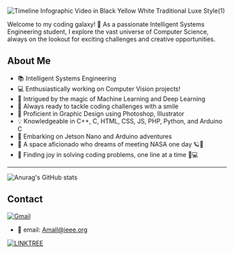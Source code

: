 ![Timeline Infographic Video in Black Yellow White Traditional Luxe Style(1)](https://github.com/Amal-Emad/Amal-Emad/assets/110675604/358d2de7-c391-4dc0-bed4-8f5484859366)

Welcome to my coding galaxy! 🚀 As a passionate Intelligent Systems Engineering student, I explore the vast universe of Computer Science, always on the lookout for exciting challenges and creative opportunities.

## About Me

- 📚 Intelligent Systems Engineering
- 💻 Enthusiastically working on Computer Vision projects!
- 🤖 Intrigued by the magic of Machine Learning and Deep Learning
- 💪 Always ready to tackle coding challenges with a smile
- 🎨 Proficient in Graphic Design using Photoshop, Illustrator
- 💡 Knowledgeable in C++, C, HTML, CSS, JS, PHP, Python, and Arduino C
- 🚀 Embarking on Jetson Nano and Arduino adventures
- 🌌 A space aficionado who dreams of meeting NASA one day 🪐🚀
- 🌟 Finding joy in solving coding problems, one line at a time 🧠💻


--------------------------------------------------------------------------------------------------

 ![Anurag's GitHub stats](https://github-readme-stats.vercel.app/api?username=Amal-Emad&show_icons=true&theme=transparent) 


## Contact
[![Gmail](https://img.shields.io/badge/Gmail-D14836?style=for-the-badge&logo=gmail&logoColor=white)](https://Amall@ieee.org/)
- 📧 email: Amall@ieee.org

[![LINKTREE](https://github.com/Amal-Emad/Amal-Emad/assets/110675604/60c61be1-e564-4e46-b633-13dbbd3fc28f)](https://linktr.ee/amalalkraimeen)
